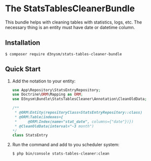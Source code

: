 # The StatsTablesCleanerBundle

This bundle helps with cleaning tables with statistics, logs, etc. 
The necessary thing is an entity must have date or datetime column.

## Installation

```console
$ composer require d3nysm/stats-tables-cleaner-bundle
```

## Quick Start

1. Add the notation to your entity:
    ```php
    use App\Repository\StatsEntryRepository;
    use Doctrine\ORM\Mapping as ORM;
    use D3nysm\Bundle\StatsTablesCleaner\Annotation\CleanOldData;

    /**
     * @ORM\Entity(repositoryClass=StatsEntryRepository::class)
     * @ORM\Table(indexes={
     *     @ORM\Index(name="stat_date", columns={"date"})})
     * @CleanOldData(interval="-3 month")
    */
    class StatsEntry
     ```
   
2. Run the command and add to you scheduler system:
    ```console
    $ php bin/console stats-tables-cleaner:clean
    ```
